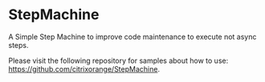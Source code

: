 # StepMachine
A Simple Step Machine to improve code maintenance to execute not async steps.

Please visit the following repository for samples about how to use: https://github.com/citrixorange/StepMachine.